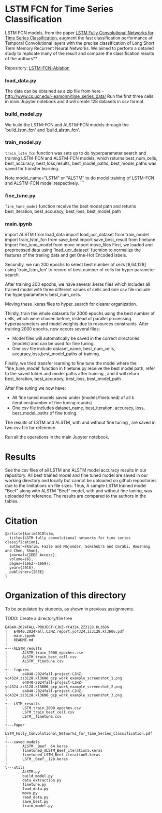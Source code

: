 # LSTM FCN for Time Series Classification
LSTM FCN models, from the paper [LSTM Fully Convolutional Networks for Time Series Classification](https://ieeexplore.ieee.org/document/8141873/), augment the fast classification performance of Temporal Convolutional layers with the precise classification of Long Short Term Memory Recurrent Neural Networks. We aimed to perform a detailed study to replicate many of the result and compare the classification results of the authors**

Repository: [LSTM-FCN-Ablation](https://github.com/titu1994/LSTM-FCN-Ablation)


### load_data.py
 The data can be obtained as a zip file from here - http://www.cs.ucr.edu/~eamonn/time_series_data/
Run the first three cells in main Jupyter notebook and it will create 128 datasets in csv format.
 
### build_model.py
We build the LSTM-FCN and ALSTM-FCN models through the 'build_lstm_fcn' and 'build_alstm_fcn'.

### train_model.py 
`train_lstm_fcn` function was sets up to do hyperparameter search and training LSTM-FCN and ALSTM-FCN models, which returns best_num_cells, best_accuracy, best_loss,results, best_model_paths, best_model_paths was saved for transfer learning.

Note model_name="LSTM" or "ALSTM" to do model training of LSTM-FCN and ALSTM-FCN model,respectively.
    ```
### fine_tune.py 
 `fine_tune_model` function receive the best model path and returns best_iteration, best_accuracy, best_loss, best_model_path
 
### main.ipynb
import ALSTM
from load_data import load_ucr_dataset
from train_model import train_lstm_fcn
from save_best import save_best_result
from finetune import fine_tune_model
from move import move_files
First, we loaded and preproessed data using 'load_ucr_dataset' fucntion to normalize the features of the traning data and get One-Hot Encoded labels.  

Secondly, we run 200 epochs to select best number of cells [8,64,128] using 'train_lstm_fcn' to record of best number of cells for hyper parameter search. 

After training 200 epochs, we have several .keras files which includes all trained model with three different values of cells and one csv file include the hyperparameters: best_num_cells. 

Moving these .keras files to hyper_search for clearer organization.

Thirdly, train the whole datasets for 2000 epochs using the best number of cells, which were chosen before, instead of parallel processing hyperparameters and model weights due to resources constraints.
After training 2000 epochs, now occurs several files: 
- Model files will automatically be saved in the correct directories (models) and can be used for fine tuning.
- One csv file include dataset_name, best_num_cells, accuracy,loss,best_model_paths of training.

Finally, we tried transfer learning to fine tune the model where the 'fine_tune_model' function in finetune.py receive the best model path, refer to the saved folder and model paths after training , and it will return best_iteration, best_accuracy, best_loss, best_model_path

After fine tuning we now have:
- All fine tuned models saved under (models/finetuned) of all k iterations(number of fine tuning rounds)
- One csv file includes dataset_name, best_iteration, accuracy, loss, best_model_paths of fine tuning.

The results of LSTM and ALSTM, with and without fine tuning , are saved in two csv file for reference.

Run all the operations in the main Jupyter notebook.

# Results
See the csv files of all LSTM and ALSTM  model accuracy results in our repository. All best trained model 
and fine tuned model are saved in our working directory and locally but cannot be uploaded on github repositories due to the limitations on file sizes.
Thus, A sample LSTM trained model "Beef" along with ALSTM "Beef" model, with and without fine tuning, was uploaded for reference. 
The results are compared to the authors in the tables.

# Citation
```
@article{karim2018lstm,
  title={LSTM fully convolutional networks for time series classification},
  author={Karim, Fazle and Majumdar, Somshubra and Darabi, Houshang and Chen, Shun},
  journal={IEEE Access},
  volume={6},
  pages={1662--1669},
  year={2018},
  publisher={IEEE}
}
```

# Organization of this directory
To be populated by students, as shown in previous assignments.

TODO: Create a directory/file tree
```
E4040-2024FALL-PROJECT-CJHZ-YC4324.ZZ3128.KL3606
|   E4040.2024Fall.CJHZ.report.yc4324.zz3128.kl3606.pdf
|   main.ipynb
|   README.md
|   
+---ALSTM_results
|       ALSTM_train_2000_epoches.csv
|       ALSTM_train_best_cell.csv
|       ALSTM__finetune.csv
|       
+---figures
|       e4040-2024fall-project-CJHZ-yc4324.zz3128.kl3606_gcp_work_example_screenshot_1.png
|       e4040-2024fall-project-CJHZ-yc4324.zz3128.kl3606_gcp_work_example_screenshot_2.png
|       e4040-2024fall-project-CJHZ-yc4324.zz3128.kl3606_gcp_work_example_screenshot_3.png
|       
+---LSTM_results
|       LSTM_train_2000_epoches.csv
|       LSTM_train_best_cell.csv
|       LSTM__finetune.csv
|       
+---Paper
|       LSTM_Fully_Convolutional_Networks_for_Time_Series_Classification.pdf
|       
+---saved_models
|       ALSTM__Beef__64.keras
|       finetuned_ALSTM_Beef_iteration5.keras
|       finetuned_LSTM_Beef_iteration5.keras
|       LSTM__Beef__128.keras
|       
\---utils
        ALSTM.py
        build_model.py
        data_extraction.py
        finetune.py
        load_data.py
        move.py
        read_data.py
        save_best.py
        train_model.py
```
